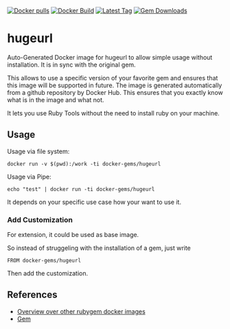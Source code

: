 [![Docker pulls](https://img.shields.io/docker/pulls/rubygem/hugeurl.svg)](https://hub.docker.com/r/rubygem/hugeurl/)
[![Docker Build](https://img.shields.io/docker/automated/rubygem/hugeurl.svg)](https://hub.docker.com/r/rubygem/hugeurl/)
[![Latest Tag](https://img.shields.io/github/tag/docker-rubygem/hugeurl.svg)](https://hub.docker.com/r/rubygem/hugeurl/)
[![Gem Downloads](https://img.shields.io/gem/dt/hugeurl.svg)](https://rubygems.org/gems/hugeurl/)
# hugeurl

Auto-Generated Docker image for hugeurl to allow simple usage without installation.
It is in sync with the original gem.

This allows to use a specific version of your favorite gem and ensures that this image will be supported in future.
The image is generated automatically from a github repository by Docker Hub.
This ensures that you exactly know what is in the image and what not.

It lets you use Ruby Tools without the need to install ruby on your machine.

## Usage

Usage via file system:

`docker run -v $(pwd):/work -ti docker-gems/hugeurl`

Usage via Pipe:

`echo "test" | docker run -ti docker-gems/hugeurl`

It depends on your specific use case how your want to use it.

### Add Customization

For extension, it could be used as base image.

So instead of struggeling with the installation of a gem, just write

`FROM docker-gems/hugeurl`

Then add the customization.

## References

 - [Overview over other rubygem docker images](https://github.com/thinkbot/docker-rubygem)
 - [Gem](https://rubygems.org/gems/hugeurl/)
